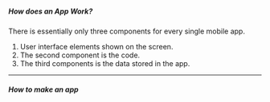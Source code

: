 <h5>How does an App Work?</h5>

There is essentially only three components for every single mobile app.

1. User interface elements shown on the screen.
2. The second component is the code.
3. The third components is the data stored in the app.

---

<h5>How to make an app</h5>
